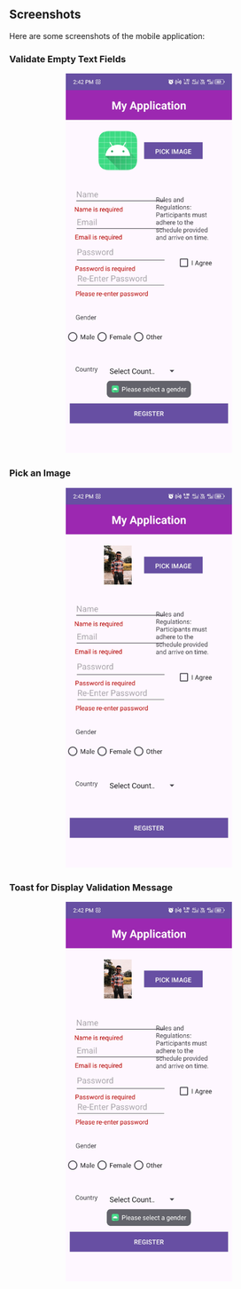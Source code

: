 ## Screenshots

Here are some screenshots of the mobile application:

### Validate Empty Text Fields
<p align="center">
  <img src="https://github.com/Prasad-k-Github/Mobile-application-for-simple-register-form---front-end/blob/main/Screenshot_20241007-144223.jpg" alt="Screenshot 01" width="300"/>
</p>

### Pick an Image
<p align="center">
  <img src="https://github.com/Prasad-k-Github/Mobile-application-for-simple-register-form---front-end/blob/main/Screenshot_20241007-144255.jpg" alt="Screenshot 02" width="300"/>
</p>

### Toast for Display Validation Message
<p align="center">
  <img src="https://github.com/Prasad-k-Github/Mobile-application-for-simple-register-form---front-end/blob/main/Screenshot_20241007-144257.jpg" alt="Screenshot 03" width="300"/>
</p>
